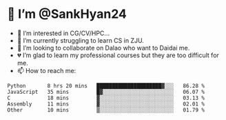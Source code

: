 # 👋 I’m @SankHyan24

- 👀 I’m interested in CG/CV/HPC...
- 🌱 I’m currently struggling to learn CS in ZJU.
- 💞️ I’m looking to collaborate on Dalao who want to Daidai me.
- 💔 I’m glad to learn my professional courses but they are too difficult for me.
- 📫 How to reach me:


<!---
SankHyan24/SankHyan24 is a ✨ special ✨ repository because its `README.md` (this file) appears on your GitHub profile.
You can click the Preview link to take a look at your changes.
--->
<!--START_SECTION:waka-->

```text
Python       8 hrs 20 mins   █████████████████████▓░░░   86.28 %
JavaScript   35 mins         █▓░░░░░░░░░░░░░░░░░░░░░░░   06.07 %
C            18 mins         ▓░░░░░░░░░░░░░░░░░░░░░░░░   03.13 %
Assembly     11 mins         ▓░░░░░░░░░░░░░░░░░░░░░░░░   02.01 %
Other        10 mins         ▒░░░░░░░░░░░░░░░░░░░░░░░░   01.79 %
```

<!--END_SECTION:waka-->
